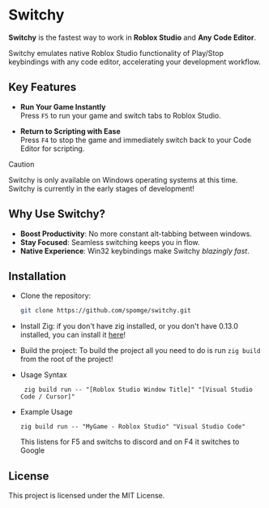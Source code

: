 # Switchy
**Switchy** is the fastest way to work in **Roblox Studio** and **Any Code Editor**.

Switchy emulates native Roblox Studio functionality of Play/Stop keybindings with any code editor, accelerating your development workflow.

## Key Features

- **Run Your Game Instantly**  
  Press `F5` to run your game and switch tabs to Roblox Studio.
  
- **Return to Scripting with Ease**  
  Press `F4` to stop the game and immediately switch back to your Code Editor for scripting.


> [!CAUTION]
> Switchy is only available on Windows operating systems at this time.
> Switchy is currently in the early stages of development!


## Why Use Switchy?

- **Boost Productivity**: No more constant alt-tabbing between windows.
- **Stay Focused**: Seamless switching keeps you in flow.
- **Native Experience**: Win32 keybindings make Switchy *blazingly fast*.


## Installation

- Clone the repository:
   ```bash
   git clone https://github.com/spomge/switchy.git
   ```

- Install Zig:
    if you don't have zig installed, or you don't have 0.13.0 installed, you can install it [here](https://ziglang.org/download/)!

- Build the project: 
    To build the project all you need to do is run `zig build` from the root of the project!

- Usage Syntax
  ```
   zig build run -- "[Roblox Studio Window Title]" "[Visual Studio Code / Cursor]"
   ```

- Example Usage
   ```
   zig build run -- "MyGame - Roblox Studio" "Visual Studio Code"
   ```
   This listens for F5 and switchs to discord and on F4 it switches to Google
    

## License

This project is licensed under the MIT License.
